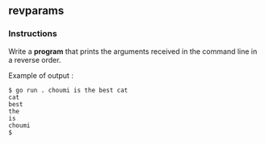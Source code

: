 ## revparams

### Instructions

Write a **program** that prints the arguments received in the command line in a reverse order.

Example of output :

```console
$ go run . choumi is the best cat
cat
best
the
is
choumi
$
```
